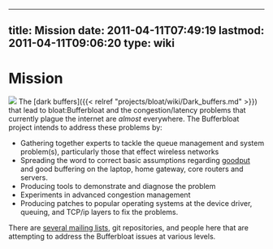 
---
title: Mission
date: 2011-04-11T07:49:19
lastmod: 2011-04-11T09:06:20
type: wiki
---
Mission
=======

![](/images/jigsawfish-small.png) The [dark buffers]({{< relref "projects/bloat/wiki/Dark_buffers.md" >}})
that lead to <link>bloat:Bufferbloat</link> and the congestion/latency
problems that currently plague the internet are *almost* everywhere. The
Bufferbloat project intends to address these problems by:

-   Gathering together experts to tackle the queue management and system
    problem(s), particularly those that effect wireless networks
-   Spreading the word to correct basic assumptions regarding
    [goodput](http://en.wikipedia.org/wiki/Goodput) and good buffering
    on the laptop, home gateway, core routers and servers.
-   Producing tools to demonstrate and diagnose the problem
-   Experiments in advanced congestion management
-   Producing patches to popular operating systems at the device driver,
    queuing, and TCP/ip layers to fix the problems.

There are [several mailing lists](https://lists.bufferbloat.net), git
repositories, and people here that are attempting to address the
Bufferbloat issues at various levels.
